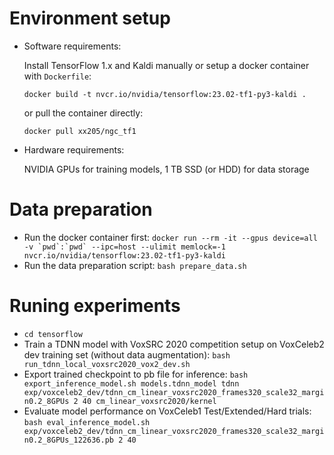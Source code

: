 # Environment setup

* Software requirements:

    Install TensorFlow 1.x and Kaldi manually or setup a docker container with ``Dockerfile``:

    ``docker build -t nvcr.io/nvidia/tensorflow:23.02-tf1-py3-kaldi .``

    or pull the container directly:

    ``docker pull xx205/ngc_tf1``

* Hardware requirements:

    NVIDIA GPUs for training models, 1 TB SSD (or HDD) for data storage


# Data preparation

* Run the docker container first: ``docker run --rm -it --gpus device=all -v `pwd`:`pwd` --ipc=host --ulimit memlock=-1 nvcr.io/nvidia/tensorflow:23.02-tf1-py3-kaldi``
* Run the data preparation script: ``bash prepare_data.sh``


# Runing experiments

* ``cd tensorflow``
* Train a TDNN model with VoxSRC 2020 competition setup on VoxCeleb2 dev training set (without data augmentation): ``bash run_tdnn_local_voxsrc2020_vox2_dev.sh``
* Export trained checkpoint to pb file for inference: ``bash export_inference_model.sh models.tdnn_model tdnn exp/voxceleb2_dev/tdnn_cm_linear_voxsrc2020_frames320_scale32_margin0.2_8GPUs 2 40 cm_linear_voxsrc2020/kernel``
* Evaluate model performance on VoxCeleb1 Test/Extended/Hard trials: ``bash eval_inference_model.sh exp/voxceleb2_dev/tdnn_cm_linear_voxsrc2020_frames320_scale32_margin0.2_8GPUs_122636.pb 2 40``

